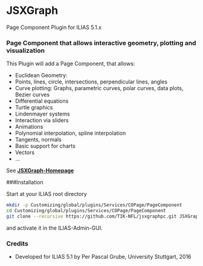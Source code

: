 # JSXGraph
Page Component Plugin for ILIAS 5.1.x

### Page Component that allows interactive geometry, plotting and visualization  ###

This Plugin will add a Page Component, that allows:
* Euclidean Geometry:
* Points, lines, circle, intersections, perpendicular lines, angles
* Curve plotting: Graphs, parametric curves, polar curves, data plots, Bezier curves
* Differential equations
* Turtle graphics
* Lindenmayer systems
* Interaction via sliders
* Animations
* Polynomial interpolation, spline interpolation
* Tangents, normals
* Basic support for charts
* Vectors
* ...

See [**JSXGraph-Homepage**](http://jsxgraph.uni-bayreuth.de)

###Installation

Start at your ILIAS root directory  
```bash
mkdir -p Customizing/global/plugins/Services/COPage/PageComponent  
cd Customizing/global/plugins/Services/COPage/PageComponent
git clone --recursive https://github.com/TIK-NFL/jsxgraphpc.git JSXGraph
```  
and activate it in the ILIAS-Admin-GUI. 

### Credits ###
* Developed for ILIAS 5.1 by Per Pascal Grube, University Stuttgart, 2016
